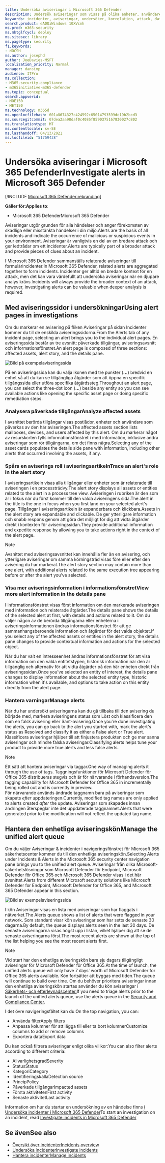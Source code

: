 ```yaml
---
title: Undersöka aviseringar i Microsoft 365 Defender
description: Undersök aviseringar som visas på olika enheter, användare och postlådor.
keywords: incidenter, aviseringar, undersöker, korrelation, attack, datorer, enheter, användare, identiteter, identiteter, postlåda, e-post, 365, microsoft, m365
search.product: eADQiWindows 10XVcnh
ms.prod: m365-security
ms.mktglfcycl: deploy
ms.sitesec: library
ms.pagetype: security
f1.keywords:
- NOCSH
ms.author: josephd
author: JoeDavies-MSFT
localization_priority: Normal
manager: dansimp
audience: ITPro
ms.collection:
- M365-security-compliance
- m365initiative-m365-defender
ms.topic: conceptual
search.appverid:
- MOE150
- MET150
ms.technology: m365d
ms.openlocfilehash: 601a8674327c424592c65014793599dc19b2bcd3
ms.sourcegitcommit: 07dea2aa98daf0c4086f8590375167830027c802
ms.translationtype: MT
ms.contentlocale: sv-SE
ms.lasthandoff: 04/13/2021
ms.locfileid: "51759438"
---
```

# <a name="investigate-alerts-in-microsoft-365-defender"></a><span data-ttu-id="dc6aa-104">Undersöka aviseringar i Microsoft 365 Defender</span><span class="sxs-lookup"><span data-stu-id="dc6aa-104">Investigate alerts in Microsoft 365 Defender</span></span>

[!INCLUDE [Microsoft 365 Defender rebranding](../includes/microsoft-defender.md)]

<span data-ttu-id="dc6aa-105">**Gäller för:**</span><span class="sxs-lookup"><span data-stu-id="dc6aa-105">**Applies to:**</span></span>
- <span data-ttu-id="dc6aa-106">Microsoft 365 Defender</span><span class="sxs-lookup"><span data-stu-id="dc6aa-106">Microsoft 365 Defender</span></span>

<span data-ttu-id="dc6aa-107">Aviseringar utgör grunden för alla händelser och anger förekomsten av skadliga eller misstänkta händelser i din miljö.</span><span class="sxs-lookup"><span data-stu-id="dc6aa-107">Alerts are the basis of all incidents and indicate the occurrence of malicious or suspicious events in your environment.</span></span> <span data-ttu-id="dc6aa-108">Aviseringar är vanligtvis en del av en bredare attack och ger ledtrådar om ett incidenter.</span><span class="sxs-lookup"><span data-stu-id="dc6aa-108">Alerts are typically part of a broader attack and provide pieces of clues about an incident.</span></span>

<span data-ttu-id="dc6aa-109">I Microsoft 365 Defender sammanställs relaterade aviseringar till formulärincidenter.</span><span class="sxs-lookup"><span data-stu-id="dc6aa-109">In Microsoft 365 Defender, related alerts are aggregated together to form incidents.</span></span> <span data-ttu-id="dc6aa-110">Incidenter ger alltid en bredare kontext för en attack, men det kan vara värdefullt att undersöka aviseringar när en djupare analys krävs.</span><span class="sxs-lookup"><span data-stu-id="dc6aa-110">Incidents will always provide the broader context of an attack, however, investigating alerts can be valuable when deeper analysis is required.</span></span> 



## <a name="using-alert-pages-in-investigations"></a><span data-ttu-id="dc6aa-111">Med aviseringssidor i undersökningar</span><span class="sxs-lookup"><span data-stu-id="dc6aa-111">Using alert pages in investigations</span></span>

<span data-ttu-id="dc6aa-112">Om du markerar en avisering på fliken Aviseringar på sidan Incidenter kommer du till de enskilda aviseringssidorna.</span><span class="sxs-lookup"><span data-stu-id="dc6aa-112">From the Alerts tab of any incident page, selecting an alert brings you to the individual alert pages.</span></span> <span data-ttu-id="dc6aa-113">En aviseringssida består av tre avsnitt: påverkade tillgångar, aviseringsavsnitt och informationsfönstret.</span><span class="sxs-lookup"><span data-stu-id="dc6aa-113">An alert page is composed of three sections: affected assets, alert story, and the details pane.</span></span>

![Bild på exempelaviseringssida](../../media/new-alert-page2.png)

<span data-ttu-id="dc6aa-115">På en aviseringssida kan du välja ikonen med tre punkter (**...**) bredvid en enhet så att du kan se tillgängliga åtgärder som att öppna en specifik tillgångssida eller utföra specifika åtgärdssteg.</span><span class="sxs-lookup"><span data-stu-id="dc6aa-115">Throughout an alert page, you can select the three-dot icon (**...**) beside any entity so you can see available actions like opening the specific asset page or doing specific remediation steps.</span></span>

### <a name="analyze-affected-assets"></a><span data-ttu-id="dc6aa-116">Analysera påverkade tillgångar</span><span class="sxs-lookup"><span data-stu-id="dc6aa-116">Analyze affected assets</span></span>
<span data-ttu-id="dc6aa-117">I avsnittet berörda tillgångar visas postlådor, enheter och användare som påverkas av den här aviseringen.</span><span class="sxs-lookup"><span data-stu-id="dc6aa-117">The affected assets section lists mailboxes, devices, and users affected by this alert.</span></span> <span data-ttu-id="dc6aa-118">Om du markerar något av resurskorten fylls informationsfönstret i med information, inklusive andra aviseringar som rör tillgångarna, om det finns några.</span><span class="sxs-lookup"><span data-stu-id="dc6aa-118">Selecting any of the asset cards populates the details side pane with information, including other alerts that occurred involving the assets, if any.</span></span>


### <a name="trace-an-alerts-role-in-the-alert-story"></a><span data-ttu-id="dc6aa-119">Spåra en aviserings roll i aviseringsartikeln</span><span class="sxs-lookup"><span data-stu-id="dc6aa-119">Trace an alert's role in the alert story</span></span>
<span data-ttu-id="dc6aa-120">I aviseringsartikeln visas alla tillgångar eller enheter som är relaterade till aviseringen i en processträdvy.</span><span class="sxs-lookup"><span data-stu-id="dc6aa-120">The alert story displays all assets or entities related to the alert in a process tree view.</span></span> <span data-ttu-id="dc6aa-121">Aviseringen i rubriken är den som är i fokus när du först kommer till den valda aviseringens sida.</span><span class="sxs-lookup"><span data-stu-id="dc6aa-121">The alert in the title is the one in focus when you first land on your selected alert's page.</span></span> <span data-ttu-id="dc6aa-122">Tillgångar i aviseringsartikeln är expanderbara och klickbara.</span><span class="sxs-lookup"><span data-stu-id="dc6aa-122">Assets in the alert story are expandable and clickable.</span></span> <span data-ttu-id="dc6aa-123">De ger ytterligare information och snabb respons genom att göra det möjligt för dig att vidta åtgärder direkt i kontexten för aviseringssidan.</span><span class="sxs-lookup"><span data-stu-id="dc6aa-123">They provide additional information and expedite response by allowing you to take actions right in the context of the alert page.</span></span> 

> [!NOTE]
> <span data-ttu-id="dc6aa-124">Avsnittet med aviseringsavsnittet kan innehålla fler än en avisering, och ytterligare aviseringar om samma körningsträd visas före eller efter den avisering du har markerat.</span><span class="sxs-lookup"><span data-stu-id="dc6aa-124">The alert story section may contain more than one alert, with additional alerts related to the same execution tree appearing before or after the alert you've selected.</span></span>

### <a name="view-more-alert-information-in-the-details-pane"></a><span data-ttu-id="dc6aa-125">Visa mer aviseringsinformation i informationsfönstret</span><span class="sxs-lookup"><span data-stu-id="dc6aa-125">View more alert information in the details pane</span></span>

<span data-ttu-id="dc6aa-126">I informationsfönstret visas först information om den markerade aviseringen med information och relaterade åtgärder.</span><span class="sxs-lookup"><span data-stu-id="dc6aa-126">The details pane shows the details of the selected alert at first, with details and actions related to it.</span></span> <span data-ttu-id="dc6aa-127">Om du väljer någon av de berörda tillgångarna eller enheterna i aviseringsinformationen ändras informationsfönstret för att ge sammanhangsberoende information och åtgärder för det valda objektet.</span><span class="sxs-lookup"><span data-stu-id="dc6aa-127">If you select any of the affected assets or entities in the alert story, the details pane changes to provide contextual information and actions for the selected object.</span></span>

<span data-ttu-id="dc6aa-128">När du har valt en intresseenhet ändras informationsfönstret för att visa information om den valda entitetstypen, historisk information när den är tillgänglig och alternativ för att vidta åtgärder på den här enheten direkt från aviseringssidan.</span><span class="sxs-lookup"><span data-stu-id="dc6aa-128">Once you've selected an entity of interest, the details pane changes to display information about the selected entity type, historic information when it's available, and options to take action on this entity directly from the alert page.</span></span>

### <a name="manage-alerts"></a><span data-ttu-id="dc6aa-129">Hantera varningar</span><span class="sxs-lookup"><span data-stu-id="dc6aa-129">Manage alerts</span></span>

<span data-ttu-id="dc6aa-130">När du har undersökt aviseringarna kan du gå tillbaka till den avisering du började med, markera aviseringens status som Löst och klassificera den som en falsk avisering eller Sant-avisering.</span><span class="sxs-lookup"><span data-stu-id="dc6aa-130">Once you're done investigating the alerts, you can go back to the alert you started with, mark the alert's status as Resolved and classify it as either a False alert or True alert.</span></span> <span data-ttu-id="dc6aa-131">Klassificera aviseringar hjälper till att finjustera produkten och ge mer sanna aviseringar och mindre falska aviseringar.</span><span class="sxs-lookup"><span data-stu-id="dc6aa-131">Classifying alerts helps tune your product to provide more true alerts and less false alerts.</span></span>

> [!NOTE]
> <span data-ttu-id="dc6aa-132">Ett sätt att hantera aviseringar via taggar.</span><span class="sxs-lookup"><span data-stu-id="dc6aa-132">One way of managing alerts it through the use of tags.</span></span> <span data-ttu-id="dc6aa-133">Taggningsfunktioner för Microsoft Defender för Office 365 distribueras stegvis och är för närvarande i förhandsversion.</span><span class="sxs-lookup"><span data-stu-id="dc6aa-133">The tagging capability for Microsoft Defender for Office 365 in incrementally being rolled out and is currently in preview.</span></span> <br>
> <span data-ttu-id="dc6aa-134">För närvarande används ändrade taggnamn bara på aviseringar som skapats *efter* uppdateringen.</span><span class="sxs-lookup"><span data-stu-id="dc6aa-134">Currently, modified tag names are only applied to alerts created *after* the update.</span></span> <span data-ttu-id="dc6aa-135">Aviseringar som skapades innan ändringen återspeglar inte det uppdaterade taggnamnet.</span><span class="sxs-lookup"><span data-stu-id="dc6aa-135">Alerts that were generated prior to the modification will not reflect the updated tag name.</span></span> 


## <a name="manage-the-unified-alert-queue"></a><span data-ttu-id="dc6aa-136">Hantera den enhetliga aviseringskön</span><span class="sxs-lookup"><span data-stu-id="dc6aa-136">Manage the unified alert queue</span></span>

<span data-ttu-id="dc6aa-137">Om du väljer Aviseringar & incidenter i navigeringsfönstret för Microsoft 365 säkerhetscenter kommer du till den enhetliga aviseringskön.</span><span class="sxs-lookup"><span data-stu-id="dc6aa-137">Selecting Alerts under Incidents & Alerts in the Microsoft 365 security center navigation pane brings you to the unified alert queue.</span></span> <span data-ttu-id="dc6aa-138">Aviseringar från olika Microsoft-säkerhetslösningar som Microsoft Defender för Endpoint, Microsoft Defender för Office 365 och Microsoft 365 Defender visas i det här avsnittet.</span><span class="sxs-lookup"><span data-stu-id="dc6aa-138">Alerts from different Microsoft security solutions like Microsoft Defender for Endpoint, Microsoft Defender for Office 365, and Microsoft 365 Defender appear in this section.</span></span> 

![Bild av exempelaviseringssida](../../media/unified-alert-queue.png)

<span data-ttu-id="dc6aa-140">I kön Aviseringar visas en lista med aviseringar som har flaggats i nätverket.</span><span class="sxs-lookup"><span data-stu-id="dc6aa-140">The Alerts queue shows a list of alerts that were flagged in your network.</span></span> <span data-ttu-id="dc6aa-141">Som standard visar kön aviseringar som har setts de senaste 30 dagarna.</span><span class="sxs-lookup"><span data-stu-id="dc6aa-141">By default, the queue displays alerts seen in the last 30 days.</span></span> <span data-ttu-id="dc6aa-142">De senaste aviseringarna visas högst upp i listan, vilket hjälper dig att se de senaste aviseringarna först.</span><span class="sxs-lookup"><span data-stu-id="dc6aa-142">The most recent alerts are shown at the top of the list helping you see the most recent alerts first.</span></span>

> [!NOTE]
> <span data-ttu-id="dc6aa-143">Vid start har den enhetliga aviseringskön bara sju dagars tillgängligt aviseringar för Microsoft Defender för Office 365.</span><span class="sxs-lookup"><span data-stu-id="dc6aa-143">At the time of launch, the unified alerts queue will only have 7 days’ worth of Microsoft Defender for Office 365 alerts available.</span></span> <span data-ttu-id="dc6aa-144">Kön fortsätter att byggas med tiden.</span><span class="sxs-lookup"><span data-stu-id="dc6aa-144">The queue will continue to build over time.</span></span> <span data-ttu-id="dc6aa-145">Om du behöver prioritera aviseringar innan den enhetliga aviseringskön startas använder du kön aviseringar i [Säkerhets- och efterlevnadscenter.](https://protection.office.com/viewalerts)</span><span class="sxs-lookup"><span data-stu-id="dc6aa-145">If you need to triage alerts prior to the launch of the unified alerts queue, use the alerts queue in the [Security and Compliance Center](https://protection.office.com/viewalerts).</span></span>


<span data-ttu-id="dc6aa-146">I det övre navigeringsfältet kan du:</span><span class="sxs-lookup"><span data-stu-id="dc6aa-146">On the top navigation, you can:</span></span>

- <span data-ttu-id="dc6aa-147">Använda filter</span><span class="sxs-lookup"><span data-stu-id="dc6aa-147">Apply filters</span></span>
- <span data-ttu-id="dc6aa-148">Anpassa kolumner för att lägga till eller ta bort kolumner</span><span class="sxs-lookup"><span data-stu-id="dc6aa-148">Customize columns to add or remove columns</span></span>
- <span data-ttu-id="dc6aa-149">Exportera data</span><span class="sxs-lookup"><span data-stu-id="dc6aa-149">Export data</span></span>

<span data-ttu-id="dc6aa-150">Du kan också filtrera aviseringar enligt olika villkor:</span><span class="sxs-lookup"><span data-stu-id="dc6aa-150">You can also filter alerts according to different criteria:</span></span>

- <span data-ttu-id="dc6aa-151">Allvarlighetsgrad</span><span class="sxs-lookup"><span data-stu-id="dc6aa-151">Severity</span></span>
- <span data-ttu-id="dc6aa-152">Status</span><span class="sxs-lookup"><span data-stu-id="dc6aa-152">Status</span></span>
- <span data-ttu-id="dc6aa-153">Kategori</span><span class="sxs-lookup"><span data-stu-id="dc6aa-153">Category</span></span>
- <span data-ttu-id="dc6aa-154">Identifieringskälla</span><span class="sxs-lookup"><span data-stu-id="dc6aa-154">Detection source</span></span>
- <span data-ttu-id="dc6aa-155">Princip</span><span class="sxs-lookup"><span data-stu-id="dc6aa-155">Policy</span></span>
- <span data-ttu-id="dc6aa-156">Påverkade tillgångar</span><span class="sxs-lookup"><span data-stu-id="dc6aa-156">Impacted assets</span></span>
- <span data-ttu-id="dc6aa-157">Första aktiviteten</span><span class="sxs-lookup"><span data-stu-id="dc6aa-157">First activity</span></span>
- <span data-ttu-id="dc6aa-158">Senaste aktivitet</span><span class="sxs-lookup"><span data-stu-id="dc6aa-158">Last activity</span></span>


<span data-ttu-id="dc6aa-159">Information om hur du startar en undersökning av en händelse finns [i Undersöka incidenter i Microsoft 365 Defender](investigate-incidents.md)</span><span class="sxs-lookup"><span data-stu-id="dc6aa-159">To start an investigation on an incident, read [Investigate incidents in Microsoft 365 Defender](investigate-incidents.md)</span></span>
## <a name="see-also"></a><span data-ttu-id="dc6aa-160">Se även</span><span class="sxs-lookup"><span data-stu-id="dc6aa-160">See also</span></span>

- [<span data-ttu-id="dc6aa-161">Översikt över incidenter</span><span class="sxs-lookup"><span data-stu-id="dc6aa-161">Incidents overview</span></span>](incidents-overview.md)
- [<span data-ttu-id="dc6aa-162">Undersöka incidenter</span><span class="sxs-lookup"><span data-stu-id="dc6aa-162">Investigate incidents</span></span>](investigate-incidents.md)
- [<span data-ttu-id="dc6aa-163">Hantera incidenter</span><span class="sxs-lookup"><span data-stu-id="dc6aa-163">Manage incidents</span></span>](manage-incidents.md)
